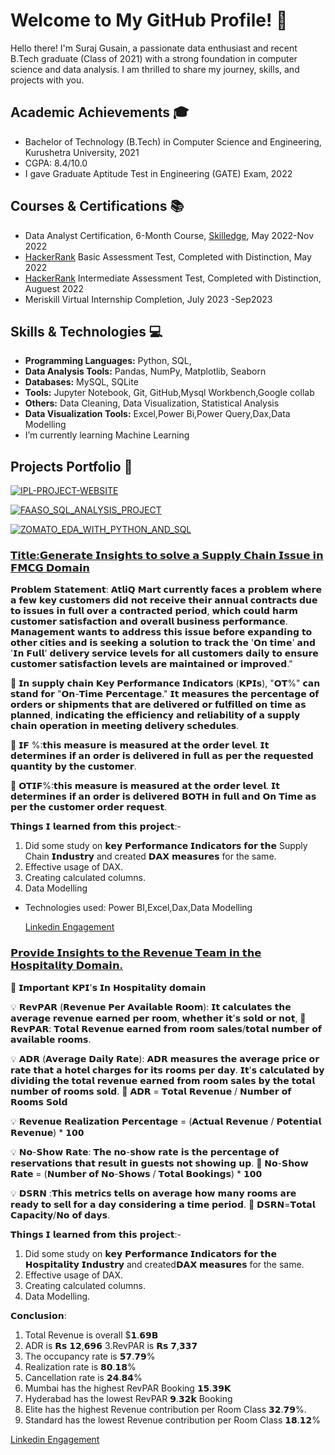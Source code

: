 # Welcome to My GitHub Profile! 👋

Hello there! I'm Suraj Gusain, a passionate data enthusiast and recent B.Tech graduate (Class of 2021) with a strong foundation in computer science and data analysis. I am thrilled to share my journey, skills, and projects with you.

## Academic Achievements 🎓

- Bachelor of Technology (B.Tech) in Computer Science and Engineering, Kurushetra University, 2021
- CGPA: 8.4/10.0 
- I gave  Graduate Aptitude Test in Engineering (GATE) Exam, 2022

## Courses & Certifications 📚

- Data Analyst Certification, 6-Month Course, [Skilledge](https://skill-edge.com/wp-content/uploads/2023/03/Suraj-Gusain_AE-17.pdf), May 2022-Nov 2022
- [HackerRank](https://www.hackerrank.com/certificates/18fa7b934652) Basic Assessment Test, Completed with Distinction, May 2022
- [HackerRank](https://www.hackerrank.com/certificates/d7f0fe4109ab) Intermediate Assessment Test, Completed with Distinction, Auguest 2022
- Meriskill Virtual Internship Completion, July 2023 -Sep2023

## Skills & Technologies 💻

- **Programming Languages:** Python, SQL, 
- **Data Analysis Tools:** Pandas, NumPy, Matplotlib, Seaborn
- **Databases:** MySQL, SQLite
- **Tools:** Jupyter Notebook, Git, GitHub,Mysql Workbench,Google collab
- **Others:** Data Cleaning, Data Visualization, Statistical Analysis
- **Data Visualization Tools:** Excel,Power Bi,Power Query,Dax,Data Modelling
-  I’m currently learning Machine Learning

## Projects Portfolio 🚀

[![IPL-PROJECT-WEBSITE](https://github-readme-stats.vercel.app/api/pin/?username=SurajGusain0007&repo=IPL-PROJECT-WEBSITE&show_owner=true)](https://github.com/SurajGusain0007/IPL-PROJECT-WEBSITE)

[![FAASO_SQL_ANALYSIS_PROJECT](https://github-readme-stats.vercel.app/api/pin/?username=SurajGusain0007&repo=FAASO_SQL_ANALYSIS_PROJECT&show_owner=true)](https://github.com/YourUsername/FAASO_SQL_ANALYSIS_PROJECT)

[![ZOMATO_EDA_WITH_PYTHON_AND_SQL](https://github-readme-stats.vercel.app/api/pin/?username=SurajGusain0007&repo=ZOMATO_EDA_WITH_PYTHON_AND_SQL&show_owner=true)](https://github.com/SurajGusain0007/ZOMATO_EDA_WITH_PYTHON_AND_SQL)

###  [𝗧𝗶𝘁𝗹𝗲:𝗚𝗲𝗻𝗲𝗿𝗮𝘁𝗲 𝗜𝗻𝘀𝗶𝗴𝗵𝘁𝘀 𝘁𝗼 𝘀𝗼𝗹𝘃𝗲 𝗮 𝗦𝘂𝗽𝗽𝗹𝘆 𝗖𝗵𝗮𝗶𝗻 𝗜𝘀𝘀𝘂𝗲 𝗶𝗻 𝗙𝗠𝗖𝗚 𝗗𝗼𝗺𝗮𝗶𝗻](https://lnkd.in/d9AwC-PE)

𝗣𝗿𝗼𝗯𝗹𝗲𝗺 𝗦𝘁𝗮𝘁𝗲𝗺𝗲𝗻𝘁: 𝗔𝘁𝗹𝗶𝗤 𝗠𝗮𝗿𝘁 𝗰𝘂𝗿𝗿𝗲𝗻𝘁𝗹𝘆 𝗳𝗮𝗰𝗲𝘀 𝗮 𝗽𝗿𝗼𝗯𝗹𝗲𝗺 𝘄𝗵𝗲𝗿𝗲 𝗮 𝗳𝗲𝘄 𝗸𝗲𝘆 𝗰𝘂𝘀𝘁𝗼𝗺𝗲𝗿𝘀 𝗱𝗶𝗱 𝗻𝗼𝘁 𝗿𝗲𝗰𝗲𝗶𝘃𝗲 𝘁𝗵𝗲𝗶𝗿 𝗮𝗻𝗻𝘂𝗮𝗹 𝗰𝗼𝗻𝘁𝗿𝗮𝗰𝘁𝘀 𝗱𝘂𝗲 𝘁𝗼 𝗶𝘀𝘀𝘂𝗲𝘀 𝗶𝗻 𝗳𝘂𝗹𝗹 𝗼𝘃𝗲𝗿 𝗮 𝗰𝗼𝗻𝘁𝗿𝗮𝗰𝘁𝗲𝗱 𝗽𝗲𝗿𝗶𝗼𝗱, 𝘄𝗵𝗶𝗰𝗵 𝗰𝗼𝘂𝗹𝗱 𝗵𝗮𝗿𝗺 𝗰𝘂𝘀𝘁𝗼𝗺𝗲𝗿 𝘀𝗮𝘁𝗶𝘀𝗳𝗮𝗰𝘁𝗶𝗼𝗻 𝗮𝗻𝗱 𝗼𝘃𝗲𝗿𝗮𝗹𝗹 𝗯𝘂𝘀𝗶𝗻𝗲𝘀𝘀 𝗽𝗲𝗿𝗳𝗼𝗿𝗺𝗮𝗻𝗰𝗲. 𝗠𝗮𝗻𝗮𝗴𝗲𝗺𝗲𝗻𝘁 𝘄𝗮𝗻𝘁𝘀 𝘁𝗼 𝗮𝗱𝗱𝗿𝗲𝘀𝘀 𝘁𝗵𝗶𝘀 𝗶𝘀𝘀𝘂𝗲 𝗯𝗲𝗳𝗼𝗿𝗲 𝗲𝘅𝗽𝗮𝗻𝗱𝗶𝗻𝗴 𝘁𝗼 𝗼𝘁𝗵𝗲𝗿 𝗰𝗶𝘁𝗶𝗲𝘀 𝗮𝗻𝗱 𝗶𝘀 𝘀𝗲𝗲𝗸𝗶𝗻𝗴 𝗮 𝘀𝗼𝗹𝘂𝘁𝗶𝗼𝗻 𝘁𝗼 𝘁𝗿𝗮𝗰𝗸 𝘁𝗵𝗲 '𝗢𝗻 𝘁𝗶𝗺𝗲' 𝗮𝗻𝗱 '𝗜𝗻 𝗙𝘂𝗹𝗹' 𝗱𝗲𝗹𝗶𝘃𝗲𝗿𝘆 𝘀𝗲𝗿𝘃𝗶𝗰𝗲 𝗹𝗲𝘃𝗲𝗹𝘀 𝗳𝗼𝗿 𝗮𝗹𝗹 𝗰𝘂𝘀𝘁𝗼𝗺𝗲𝗿𝘀 𝗱𝗮𝗶𝗹𝘆 𝘁𝗼 𝗲𝗻𝘀𝘂𝗿𝗲 𝗰𝘂𝘀𝘁𝗼𝗺𝗲𝗿 𝘀𝗮𝘁𝗶𝘀𝗳𝗮𝗰𝘁𝗶𝗼𝗻 𝗹𝗲𝘃𝗲𝗹𝘀 𝗮𝗿𝗲 𝗺𝗮𝗶𝗻𝘁𝗮𝗶𝗻𝗲𝗱 𝗼𝗿 𝗶𝗺𝗽𝗿𝗼𝘃𝗲𝗱."

📌 𝗜𝗻 𝘀𝘂𝗽𝗽𝗹𝘆 𝗰𝗵𝗮𝗶𝗻 𝗞𝗲𝘆 𝗣𝗲𝗿𝗳𝗼𝗿𝗺𝗮𝗻𝗰𝗲 𝗜𝗻𝗱𝗶𝗰𝗮𝘁𝗼𝗿𝘀 (𝗞𝗣𝗜𝘀), "𝗢𝗧%" 𝗰𝗮𝗻 𝘀𝘁𝗮𝗻𝗱 𝗳𝗼𝗿 "𝗢𝗻-𝗧𝗶𝗺𝗲 𝗣𝗲𝗿𝗰𝗲𝗻𝘁𝗮𝗴𝗲." 𝗜𝘁 𝗺𝗲𝗮𝘀𝘂𝗿𝗲𝘀 𝘁𝗵𝗲 𝗽𝗲𝗿𝗰𝗲𝗻𝘁𝗮𝗴𝗲 𝗼𝗳 𝗼𝗿𝗱𝗲𝗿𝘀 𝗼𝗿 𝘀𝗵𝗶𝗽𝗺𝗲𝗻𝘁𝘀 𝘁𝗵𝗮𝘁 𝗮𝗿𝗲 𝗱𝗲𝗹𝗶𝘃𝗲𝗿𝗲𝗱 𝗼𝗿 𝗳𝘂𝗹𝗳𝗶𝗹𝗹𝗲𝗱 𝗼𝗻 𝘁𝗶𝗺𝗲 𝗮𝘀 𝗽𝗹𝗮𝗻𝗻𝗲𝗱, 𝗶𝗻𝗱𝗶𝗰𝗮𝘁𝗶𝗻𝗴 𝘁𝗵𝗲 𝗲𝗳𝗳𝗶𝗰𝗶𝗲𝗻𝗰𝘆 𝗮𝗻𝗱 𝗿𝗲𝗹𝗶𝗮𝗯𝗶𝗹𝗶𝘁𝘆 𝗼𝗳 𝗮 𝘀𝘂𝗽𝗽𝗹𝘆 𝗰𝗵𝗮𝗶𝗻 𝗼𝗽𝗲𝗿𝗮𝘁𝗶𝗼𝗻 𝗶𝗻 𝗺𝗲𝗲𝘁𝗶𝗻𝗴 𝗱𝗲𝗹𝗶𝘃𝗲𝗿𝘆 𝘀𝗰𝗵𝗲𝗱𝘂𝗹𝗲𝘀.

📌 𝗜𝗙 %:𝘁𝗵𝗶𝘀 𝗺𝗲𝗮𝘀𝘂𝗿𝗲 𝗶𝘀 𝗺𝗲𝗮𝘀𝘂𝗿𝗲𝗱 𝗮𝘁 𝘁𝗵𝗲 𝗼𝗿𝗱𝗲𝗿 𝗹𝗲𝘃𝗲𝗹. 𝗜𝘁 𝗱𝗲𝘁𝗲𝗿𝗺𝗶𝗻𝗲𝘀 𝗶𝗳 𝗮𝗻
𝗼𝗿𝗱𝗲𝗿 𝗶𝘀 𝗱𝗲𝗹𝗶𝘃𝗲𝗿𝗲𝗱 𝗶𝗻 𝗳𝘂𝗹𝗹 𝗮𝘀 𝗽𝗲𝗿 𝘁𝗵𝗲 𝗿𝗲𝗾𝘂𝗲𝘀𝘁𝗲𝗱 𝗾𝘂𝗮𝗻𝘁𝗶𝘁𝘆 𝗯𝘆 𝘁𝗵𝗲 𝗰𝘂𝘀𝘁𝗼𝗺𝗲𝗿.

📌 𝗢𝗧𝗜𝗙%:𝘁𝗵𝗶𝘀 𝗺𝗲𝗮𝘀𝘂𝗿𝗲 𝗶𝘀 𝗺𝗲𝗮𝘀𝘂𝗿𝗲𝗱 𝗮𝘁 𝘁𝗵𝗲 𝗼𝗿𝗱𝗲𝗿 𝗹𝗲𝘃𝗲𝗹. 𝗜𝘁 𝗱𝗲𝘁𝗲𝗿𝗺𝗶𝗻𝗲𝘀 𝗶𝗳 𝗮𝗻
𝗼𝗿𝗱𝗲𝗿 𝗶𝘀 𝗱𝗲𝗹𝗶𝘃𝗲𝗿𝗲𝗱 𝗕𝗢𝗧𝗛 𝗶𝗻 𝗳𝘂𝗹𝗹 𝗮𝗻𝗱 𝗢𝗻 𝗧𝗶𝗺𝗲 𝗮𝘀 𝗽𝗲𝗿 𝘁𝗵𝗲 𝗰𝘂𝘀𝘁𝗼𝗺𝗲𝗿 𝗼𝗿𝗱𝗲𝗿 𝗿𝗲𝗾𝘂𝗲𝘀𝘁.

𝗧𝗵𝗶𝗻𝗴𝘀 𝗜 𝗹𝗲𝗮𝗿𝗻𝗲𝗱 𝗳𝗿𝗼𝗺 𝘁𝗵𝗶𝘀 𝗽𝗿𝗼𝗷𝗲𝗰𝘁:-
1. Did some study on 𝗸𝗲𝘆 𝗣𝗲𝗿𝗳𝗼𝗿𝗺𝗮𝗻𝗰𝗲 𝗜𝗻𝗱𝗶𝗰𝗮𝘁𝗼𝗿𝘀 𝗳𝗼𝗿 𝘁𝗵𝗲 Supply Chain 𝗜𝗻𝗱𝘂𝘀𝘁𝗿𝘆 and created 𝗗𝗔𝗫 𝗺𝗲𝗮𝘀𝘂𝗿𝗲𝘀 for the same.
2. Effective usage of DAX.
3. Creating calculated columns.
4. Data Modelling
- Technologies used: Power BI,Excel,Dax,Data Modelling
  
  [Linkedin Engagement](https://www.linkedin.com/posts/suraj020_supply-chain-issue-in-the-fmcg-domain-activity-7108683429671530496-ry9I?utm_source=share&utm_medium=member_desktop)

### [𝗣𝗿𝗼𝘃𝗶𝗱𝗲 𝗜𝗻𝘀𝗶𝗴𝗵𝘁𝘀 𝘁𝗼 𝘁𝗵𝗲 𝗥𝗲𝘃𝗲𝗻𝘂𝗲 𝗧𝗲𝗮𝗺 𝗶𝗻 𝘁𝗵𝗲 𝗛𝗼𝘀𝗽𝗶𝘁𝗮𝗹𝗶𝘁𝘆 𝗗𝗼𝗺𝗮𝗶𝗻.](https://lnkd.in/d6z5Zv4b)
📌 𝗜𝗺𝗽𝗼𝗿𝘁𝗮𝗻𝘁 𝗞𝗣𝗜'𝘀 𝗜𝗻 𝗛𝗼𝘀𝗽𝗶𝘁𝗮𝗹𝗶𝘁𝘆 𝗱𝗼𝗺𝗮𝗶𝗻

💡 𝗥𝗲𝘃𝗣𝗔𝗥 (𝗥𝗲𝘃𝗲𝗻𝘂𝗲 𝗣𝗲𝗿 𝗔𝘃𝗮𝗶𝗹𝗮𝗯𝗹𝗲 𝗥𝗼𝗼𝗺): 𝗜𝘁 𝗰𝗮𝗹𝗰𝘂𝗹𝗮𝘁𝗲𝘀 𝘁𝗵𝗲 𝗮𝘃𝗲𝗿𝗮𝗴𝗲 𝗿𝗲𝘃𝗲𝗻𝘂𝗲 𝗲𝗮𝗿𝗻𝗲𝗱 𝗽𝗲𝗿 𝗿𝗼𝗼𝗺, 𝘄𝗵𝗲𝘁𝗵𝗲𝗿 𝗶𝘁'𝘀 𝘀𝗼𝗹𝗱 𝗼𝗿 𝗻𝗼𝘁,
📌 𝗥𝗲𝘃𝗣𝗔𝗥: 𝗧𝗼𝘁𝗮𝗹 𝗥𝗲𝘃𝗲𝗻𝘂𝗲 𝗲𝗮𝗿𝗻𝗲𝗱 𝗳𝗿𝗼𝗺 𝗿𝗼𝗼𝗺 𝘀𝗮𝗹𝗲𝘀/𝘁𝗼𝘁𝗮𝗹 𝗻𝘂𝗺𝗯𝗲𝗿 𝗼𝗳 𝗮𝘃𝗮𝗶𝗹𝗮𝗯𝗹𝗲 𝗿𝗼𝗼𝗺𝘀.

💡 𝗔𝗗𝗥 (𝗔𝘃𝗲𝗿𝗮𝗴𝗲 𝗗𝗮𝗶𝗹𝘆 𝗥𝗮𝘁𝗲): 𝗔𝗗𝗥 𝗺𝗲𝗮𝘀𝘂𝗿𝗲𝘀 𝘁𝗵𝗲 𝗮𝘃𝗲𝗿𝗮𝗴𝗲 𝗽𝗿𝗶𝗰𝗲 𝗼𝗿 𝗿𝗮𝘁𝗲 𝘁𝗵𝗮𝘁 𝗮 𝗵𝗼𝘁𝗲𝗹 𝗰𝗵𝗮𝗿𝗴𝗲𝘀 𝗳𝗼𝗿 𝗶𝘁𝘀 𝗿𝗼𝗼𝗺𝘀 𝗽𝗲𝗿 𝗱𝗮𝘆. 𝗜𝘁'𝘀 𝗰𝗮𝗹𝗰𝘂𝗹𝗮𝘁𝗲𝗱 𝗯𝘆 𝗱𝗶𝘃𝗶𝗱𝗶𝗻𝗴 𝘁𝗵𝗲 𝘁𝗼𝘁𝗮𝗹 𝗿𝗲𝘃𝗲𝗻𝘂𝗲 𝗲𝗮𝗿𝗻𝗲𝗱 𝗳𝗿𝗼𝗺 𝗿𝗼𝗼𝗺 𝘀𝗮𝗹𝗲𝘀 𝗯𝘆 𝘁𝗵𝗲 𝘁𝗼𝘁𝗮𝗹 𝗻𝘂𝗺𝗯𝗲𝗿 𝗼𝗳 𝗿𝗼𝗼𝗺𝘀 𝘀𝗼𝗹𝗱.
📌 𝗔𝗗𝗥 = 𝗧𝗼𝘁𝗮𝗹 𝗥𝗲𝘃𝗲𝗻𝘂𝗲 / 𝗡𝘂𝗺𝗯𝗲𝗿 𝗼𝗳 𝗥𝗼𝗼𝗺𝘀 𝗦𝗼𝗹𝗱

💡 𝗥𝗲𝘃𝗲𝗻𝘂𝗲 𝗥𝗲𝗮𝗹𝗶𝘇𝗮𝘁𝗶𝗼𝗻 𝗣𝗲𝗿𝗰𝗲𝗻𝘁𝗮𝗴𝗲 = (𝗔𝗰𝘁𝘂𝗮𝗹 𝗥𝗲𝘃𝗲𝗻𝘂𝗲 / 𝗣𝗼𝘁𝗲𝗻𝘁𝗶𝗮𝗹 𝗥𝗲𝘃𝗲𝗻𝘂𝗲) * 𝟭𝟬𝟬

💡 𝗡𝗼-𝗦𝗵𝗼𝘄 𝗥𝗮𝘁𝗲: 𝗧𝗵𝗲 𝗻𝗼-𝘀𝗵𝗼𝘄 𝗿𝗮𝘁𝗲 𝗶𝘀 𝘁𝗵𝗲 𝗽𝗲𝗿𝗰𝗲𝗻𝘁𝗮𝗴𝗲 𝗼𝗳 𝗿𝗲𝘀𝗲𝗿𝘃𝗮𝘁𝗶𝗼𝗻𝘀 𝘁𝗵𝗮𝘁 𝗿𝗲𝘀𝘂𝗹𝘁 𝗶𝗻 𝗴𝘂𝗲𝘀𝘁𝘀 𝗻𝗼𝘁 𝘀𝗵𝗼𝘄𝗶𝗻𝗴 𝘂𝗽.
📌 𝗡𝗼-𝗦𝗵𝗼𝘄 𝗥𝗮𝘁𝗲 = (𝗡𝘂𝗺𝗯𝗲𝗿 𝗼𝗳 𝗡𝗼-𝗦𝗵𝗼𝘄𝘀 / 𝗧𝗼𝘁𝗮𝗹 𝗕𝗼𝗼𝗸𝗶𝗻𝗴𝘀) * 𝟭𝟬𝟬

💡 𝗗𝗦𝗥𝗡 :𝗧𝗵𝗶𝘀 𝗺𝗲𝘁𝗿𝗶𝗰𝘀 𝘁𝗲𝗹𝗹𝘀 𝗼𝗻 𝗮𝘃𝗲𝗿𝗮𝗴𝗲 𝗵𝗼𝘄 𝗺𝗮𝗻𝘆 𝗿𝗼𝗼𝗺𝘀 𝗮𝗿𝗲 𝗿𝗲𝗮𝗱𝘆 𝘁𝗼 𝘀𝗲𝗹𝗹 𝗳𝗼𝗿 𝗮 𝗱𝗮𝘆 𝗰𝗼𝗻𝘀𝗶𝗱𝗲𝗿𝗶𝗻𝗴 𝗮 𝘁𝗶𝗺𝗲 𝗽𝗲𝗿𝗶𝗼𝗱.
📌 𝗗𝗦𝗥𝗡=𝗧𝗼𝘁𝗮𝗹 𝗖𝗮𝗽𝗮𝗰𝗶𝘁𝘆/𝗡𝗼 𝗼𝗳 𝗱𝗮𝘆𝘀.

𝗧𝗵𝗶𝗻𝗴𝘀 𝗜 𝗹𝗲𝗮𝗿𝗻𝗲𝗱 𝗳𝗿𝗼𝗺 𝘁𝗵𝗶𝘀 𝗽𝗿𝗼𝗷𝗲𝗰𝘁:-
1. Did some study on 𝗸𝗲𝘆 𝗣𝗲𝗿𝗳𝗼𝗿𝗺𝗮𝗻𝗰𝗲 𝗜𝗻𝗱𝗶𝗰𝗮𝘁𝗼𝗿𝘀 𝗳𝗼𝗿 𝘁𝗵𝗲 𝗛𝗼𝘀𝗽𝗶𝘁𝗮𝗹𝗶𝘁𝘆 𝗜𝗻𝗱𝘂𝘀𝘁𝗿𝘆 and created𝗗𝗔𝗫 𝗺𝗲𝗮𝘀𝘂𝗿𝗲𝘀 for the same.
2. Effective usage of DAX.
3. Creating calculated columns.
4. Data Modelling.

𝗖𝗼𝗻𝗰𝗹𝘂𝘀𝗶𝗼𝗻:
1. Total Revenue is overall $𝟭.𝟲𝟵𝗕
2. ADR is 𝗥𝘀 𝟭𝟮,𝟲𝟵𝟲 
3.RevPAR is 𝗥𝘀 𝟳,𝟯𝟯𝟳
4. The occupancy rate is 𝟱𝟳.𝟳𝟵%
5. Realization rate is 𝟴𝟬.𝟭𝟴%
6. Cancellation rate is 𝟮𝟰.𝟴𝟰%
7. Mumbai has the highest RevPAR Booking 𝟭𝟱.𝟯𝟵𝗞
8. Hyderabad has the lowest RevPAR 𝟵.𝟯𝟮𝗸 Booking 
9. Elite has the highest Revenue contribution per Room Class 𝟯𝟮.𝟳𝟵%.
10. Standard has the lowest Revenue contribution per Room Class 𝟭𝟴.𝟭𝟮%

[Linkedin Engagement](https://www.linkedin.com/posts/suraj020_hospitality-insights-activity-7103029582437490688-q-2W?utm_source=share&utm_medium=member_desktop)






<!--
**SurajGusain0007/SurajGusain0007** is a ✨ _special_ ✨ repository because its `README.md` (this file) appears on your GitHub profile.

Here are some ideas to get you started:

- 🔭 I’m currently working on ...
- 🌱 I’m currently learning ...
- 👯 I’m looking to collaborate on ...
- 🤔 I’m looking for help with ...
- 💬 Ask me about ...
- 📫 How to reach me: ...
- 😄 Pronouns: ...
- ⚡ Fun fact: ...
-->

